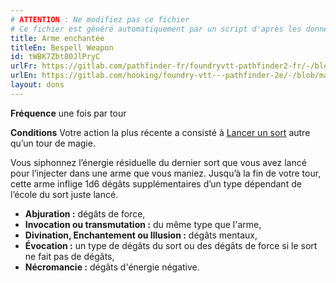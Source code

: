 ```yaml
---
# ATTENTION : Ne modifiez pas ce fichier
# Ce fichier est généré automatiquement par un script d'après les données du module Foundry VTT officiel et de sa traduction
title: Arme enchantée
titleEn: Bespell Weapon
id: tWBK7Zbt80JlPryC
urlFr: https://gitlab.com/pathfinder-fr/foundryvtt-pathfinder2-fr/-/blob/master/data/feats/tWBK7Zbt80JlPryC.htm
urlEn: https://gitlab.com/hooking/foundry-vtt---pathfinder-2e/-/blob/master/packs/data/feats.db/bespell-weapon.json
layout: dons
---
```

**Fréquence** une fois par tour

**Conditions** Votre action la plus récente a consisté à [Lancer un sort](../actions/lancer-un-sort.md) autre qu’un tour de magie.

Vous siphonnez l’énergie résiduelle du dernier sort que vous avez lancé pour l’injecter dans une arme que vous maniez. Jusqu’à la fin de votre tour, cette arme inflige 1d6 dégâts supplémentaires d’un type dépendant de l’école du sort juste lancé.

- **Abjuration :** dégâts de force,
- **Invocation ou transmutation :** du même type que l'arme,
- **Divination, Enchantement ou Illusion :** dégâts mentaux,
- **Évocation :** un type de dégâts du sort ou des dégâts de force si le sort ne fait pas de dégâts,
- **Nécromancie :** dégâts d'énergie négative.
